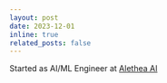 ```yaml
---
layout: post
date: 2023-12-01
inline: true
related_posts: false
---
```


Started as AI/ML Engineer at [Alethea AI](https://alethea.ai/)
